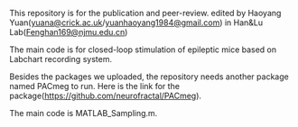  This repository is for the publication and peer-review. edited by Haoyang Yuan(yuana@crick.ac.uk/yuanhaoyang1984@gmail.com) in Han&Lu Lab(Fenghan169@njmu.edu.cn)
 
 The main code is for closed-loop stimulation of epileptic mice based on Labchart recording system.
 
 Besides the packages we uploaded, the repository needs another package named PACmeg to run. Here is the link for the package(https://github.com/neurofractal/PACmeg).

 The main code is MATLAB_Sampling.m.
